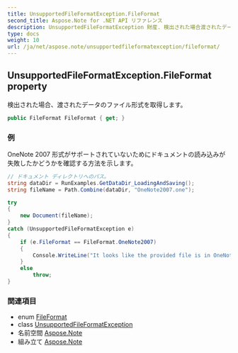```yaml
---
title: UnsupportedFileFormatException.FileFormat
second_title: Aspose.Note for .NET API リファレンス
description: UnsupportedFileFormatException 財産. 検出された場合渡されたデータのファイル形式を取得します
type: docs
weight: 10
url: /ja/net/aspose.note/unsupportedfileformatexception/fileformat/
---
```

## UnsupportedFileFormatException.FileFormat property

検出された場合、渡されたデータのファイル形式を取得します。

```csharp
public FileFormat FileFormat { get; }
```

### 例

OneNote 2007 形式がサポートされていないためにドキュメントの読み込みが失敗したかどうかを確認する方法を示します。

```csharp
// ドキュメント ディレクトリへのパス。
string dataDir = RunExamples.GetDataDir_LoadingAndSaving();
string fileName = Path.Combine(dataDir, "OneNote2007.one");

try
{
    new Document(fileName);
}
catch (UnsupportedFileFormatException e)
{
    if (e.FileFormat == FileFormat.OneNote2007)
    {
        Console.WriteLine("It looks like the provided file is in OneNote 2007 format that is not supported.");
    }
    else
        throw;
}
```

### 関連項目

* enum [FileFormat](../../fileformat/)
* class [UnsupportedFileFormatException](../)
* 名前空間 [Aspose.Note](../../unsupportedfileformatexception/)
* 組み立て [Aspose.Note](../../../)



